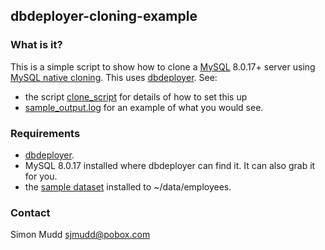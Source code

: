 ## dbdeployer-cloning-example

### What is it?

This is a simple script to show how to clone a [MySQL](https://www.mysql.com) 8.0.17+ server using [MySQL native cloning](https://dev.mysql.com/doc/refman/8.0/en/clone-plugin.html).
This uses [dbdeployer](https://github.com/datacharmer/dbdeployer).
See:
* the script [clone_script](https://github.com/sjmudd/dbdeployer-cloning-example/blob/master/clone_script) for details of how to set this up
* [sample_output.log](https://github.com/sjmudd/dbdeployer-cloning-example/blob/master/sample_output.log) for an example of what you would see.

### Requirements

* [dbdeployer](https://github.com/datacharmer/dbdeployer).
* MySQL 8.0.17 installed where dbdeployer can find it. It can also grab it for you.
* the [sample dataset](https://github.com/datacharmer/test_db) installed to ~/data/employees.

### Contact

Simon Mudd <sjmudd@pobox.com>
